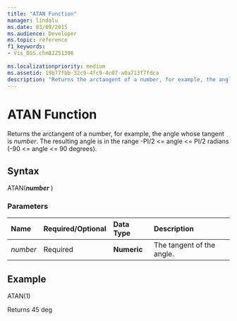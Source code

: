 ```yaml
---
title: "ATAN Function" 
manager: lindalu
ms.date: 03/09/2015
ms.audience: Developer
ms.topic: reference
f1_keywords:
- Vis_DSS.chm82251396
 
ms.localizationpriority: medium
ms.assetid: 19b77fbb-32c9-4fc9-4c07-a0a713f7fdca
description: "Returns the arctangent of a number, for example, the angle whose tangent is number. The resulting angle is in the range -PI/2 <= angle <= PI/2 radians (-90 <= angle <= 90 degrees)."
---
```


# ATAN Function

Returns the arctangent of a number, for example, the angle whose tangent is _number_. The resulting angle is in the range -PI/2 <= angle <= PI/2 radians (-90 <= angle <= 90 degrees).
  
## Syntax

ATAN(***number*** )
  
### Parameters

|**Name**|**Required/Optional**|**Data Type**|**Description**|
|:-----|:-----|:-----|:-----|
| _number_ <br/> |Required  <br/> |**Numeric** <br/> |The tangent of the angle. |

## Example

ATAN(1)
  
Returns 45 deg
  